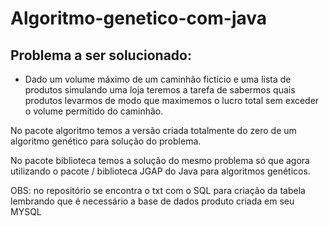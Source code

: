 # Algoritmo-genetico-com-java

## Problema a ser solucionado:
  - Dado um volume máximo de um caminhão fictício e uma lista de produtos simulando uma loja teremos a tarefa de sabermos quais produtos levarmos de modo que maximemos o lucro total
  sem exceder o volume permitido do caminhão.

No pacote algoritmo temos a versão criada totalmente do zero de um algoritmo genético para solução do problema.

No pacote biblioteca temos a solução do mesmo problema só que agora utilizando o pacote / biblioteca JGAP do Java para algoritmos genéticos.

OBS: no repositório se encontra o txt com o SQL para criação da tabela lembrando que é necessário a base de dados produto criada em seu MYSQL

